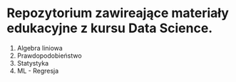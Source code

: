 # Repozytorium  zawireające materiały edukacyjne z kursu Data Science.

1. Algebra liniowa
2. Prawdopodobieństwo
3. Statystyka
4. ML - Regresja